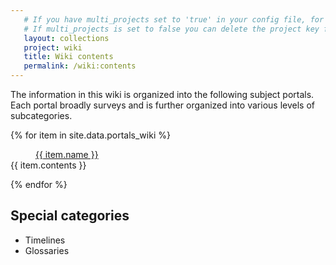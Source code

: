 ```yaml
---
   # If you have multi_projects set to 'true' in your config file, for any page that uses the collections or reference_desk layouts, you must specify in the front matter which project the page belongs to. This is just the name of the collection, but since these organizational pages are not in the collections directory, specifying them in the front matter gives us a way to access the variable, as [page.project]: instead of saying {{ page.collection }}, since the page is not in a collection, we can say {{ site.[page.project] }} and the output will be the same.
   # If multi_projects is set to false you can delete the project key from the front matter.
   layout: collections
   project: wiki
   title: Wiki contents
   permalink: /wiki:contents
---
```


The information in this wiki is organized into the following subject portals. Each portal broadly surveys and is further organized into various levels of subcategories.

{% for item in site.data.portals_wiki %}
   <dl class="">
      <dd><a href="{{ item.link }}">{{ item.name }}</a></dd>
      <dt>{{ item.contents }}</dt>
   </dl>
{% endfor %}

## Special categories

+ Timelines
+ Glossaries
